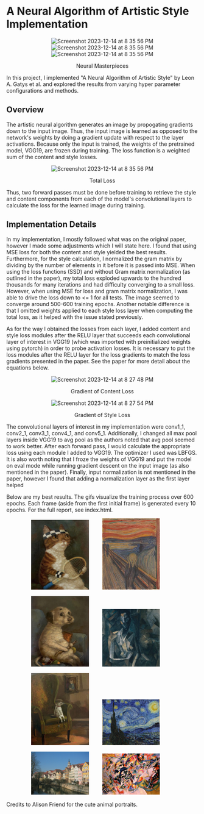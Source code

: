 # A Neural Algorithm of Artistic Style Implementation

<p align="center">
  <img width="250" alt="Screenshot 2023-12-14 at 8 35 56 PM" src="https://github.com/AndyyHuang/Artistic-Neural-Alg/assets/76765795/bf37aed1-294b-4181-a154-9f87379d8039">
  <img width="250" alt="Screenshot 2023-12-14 at 8 35 56 PM" src="https://github.com/AndyyHuang/Artistic-Neural-Alg/assets/76765795/8a557e10-295c-4cd2-a2c7-d71f24158d62">
  <img width="250" alt="Screenshot 2023-12-14 at 8 35 56 PM" src="https://github.com/AndyyHuang/Artistic-Neural-Alg/assets/76765795/6605097b-fd24-4d14-906f-4c5a967328e0">
</p>
<p align="center">Neural Masterpieces</p>

In this project, I implemented "A Neural Algorithm of Artistic Style" by Leon A. Gatys et al. and explored the results from varying hyper parameter configurations and methods.

## Overview
The artistic neural algorithm generates an image by propogating gradients down to the input image. Thus, the input image is learned as opposed to the network's weights by doing a gradient update with respect to the layer activations. Because only the input is trained, the weights of the pretrained model, VGG19, are frozen during training. The loss function is a weighted sum of the content and style losses.

<p align="center">
  <img width="400" alt="Screenshot 2023-12-14 at 8 35 56 PM" src="https://github.com/AndyyHuang/Artistic-Neural-Alg/assets/76765795/c9446b32-cb3a-4e02-aca0-37d28303ccef">
</p>

<p align="center">Total Loss</p>

Thus, two forward passes must be done before training to retrieve the style and content components from each of the model's convolutional layers to calculate the loss for the learned image during training.

## Implementation Details
In my implementation, I mostly followed what was on the original paper, however I made some adjustments which I will state here. I found that using MSE loss for both the content and style yielded the best results. Furthermore, for the style calculation, I normalized the gram matrix by dividing by the number of elements in it before it is passed into MSE. When using the loss functions (SSD) and without Gram matrix normalization (as outlined in the paper), my total loss exploded upwards to the hundred thousands for many iterations and had difficulty converging to a small loss. However, when using MSE for loss and gram matrix normalization, I was able to drive the loss down to <= 1 for all tests. The image seemed to converge around 500-600 training epochs. Another notable difference is that I omitted weights applied to each style loss layer when computing the total loss, as it helped with the issue stated previously.

As for the way I obtained the losses from each layer, I added content and style loss modules after the RELU layer that succeeds each convolutional layer of interest in VGG19 (which was imported with preinitialized weights using pytorch) in order to probe activation losses. It is necessary to put the loss modules after the RELU layer for the loss gradients to match the loss gradients presented in the paper. See the paper for more detail about the equations below.

<p align="center">
  <img width="350" alt="Screenshot 2023-12-14 at 8 27 48 PM" src="https://github.com/AndyyHuang/Artistic-Neural-Alg/assets/76765795/685121e7-94fb-40a8-8d69-ac5e86ddfb7f">
</p>
<p align="center">Gradient of Content Loss</p>

<p align="center">
  <img width="350" alt="Screenshot 2023-12-14 at 8 27 54 PM" src="https://github.com/AndyyHuang/Artistic-Neural-Alg/assets/76765795/e2823678-45e3-4272-9104-91a1a55496f0">
</p>
<p align="center">Gradient of Style Loss</p>

The convolutional layers of interest in my implementation were conv1_1, conv2_1, conv3_1, conv4_1, and conv5_1. Additionally, I changed all max pool layers inside VGG19 to avg pool as the authors noted that avg pool seemed to work better. After each forward pass, I would calculate the appropriate loss using each module I added to VGG19. The optimizer I used was LBFGS. It is also worth noting that I froze the weights of VGG19 and put the model on eval mode while running gradient descent on the input image (as also mentioned in the paper). Finally, input normalization is not mentioned in the paper, however I found that adding a normalization layer as the first layer helped

Below are my best results. The gifs visualize the training process over 600 epochs. Each frame (aside from the first initial frame) is generated every 10 epochs. For the full report, see index.html.

<p align="center">
  <img alt="" src="content/orange_cat.jpg" width="30%">
  &nbsp; &nbsp; &nbsp; &nbsp;
  <img alt="" src="style/der_schrei.jpg" width="30%">
  &nbsp; &nbsp; &nbsp; &nbsp;
  <img alt="" src="https://github.com/AndyyHuang/Artistic-Neural-Alg/assets/76765795/66a0c542-a2ef-426b-8047-56040ee50f23" width="30%">
</p>

<p align="center">
  <img alt="" src="content/dog_with_stick.jpg" width="30%">
&nbsp; &nbsp; &nbsp; &nbsp;
  <img alt="" src="style/femme.jpg" width="30%">
&nbsp; &nbsp; &nbsp; &nbsp;
  <img alt="" src="https://github.com/AndyyHuang/Artistic-Neural-Alg/assets/76765795/c025ea26-5e76-4c57-9cac-fa97f9d97276" width="30%">
</p>

<p align="center">
  <img alt="" src="content/small_dog.jpg" width="30%">
&nbsp; &nbsp; &nbsp; &nbsp;
  <img alt="" src="style/starry_night.jpg" width="30%">
&nbsp; &nbsp; &nbsp; &nbsp;
  <img alt="" src="https://github.com/AndyyHuang/Artistic-Neural-Alg/assets/76765795/fae11f65-d092-495f-a0f7-cefd1a087380" width="30%">
</p>

<p align="center">
  <img alt="" src="content/tuebingen.jpg" width="30%">
&nbsp; &nbsp; &nbsp; &nbsp;
  <img alt="" src="style/composition_7.jpg" width="30%">
&nbsp; &nbsp; &nbsp; &nbsp;
  <img alt="" src="https://github.com/AndyyHuang/Artistic-Neural-Alg/assets/76765795/b9e523c6-d01d-46b1-9746-83a7041f7a2a" width="30%">
</p>

Credits to Alison Friend for the cute animal portraits.
